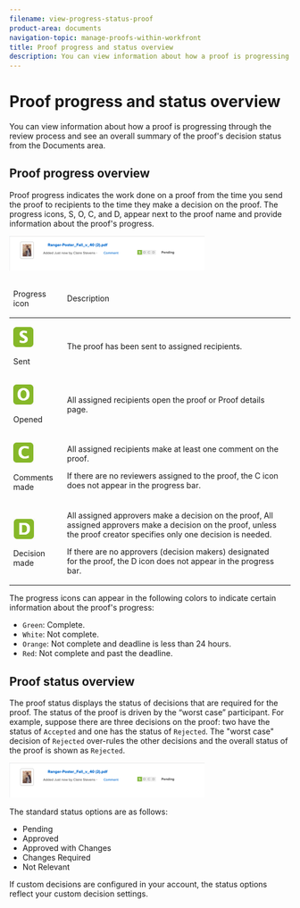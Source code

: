 ```yaml
---
filename: view-progress-status-proof
product-area: documents
navigation-topic: manage-proofs-within-workfront
title: Proof progress and status overview
description: You can view information about how a proof is progressing through the review process and see an overall summary of the proof's decision status from the Documents area.
---
```


# Proof progress and status overview

You can view information about how a proof is progressing through the review process and see an overall summary of the proof's decision status from the Documents area.

## Proof progress overview

Proof progress indicates the work done on a proof from the time you send the proof to recipients to the time they make a decision on the proof. The progress icons, S, O, C, and D, appear next to the proof name and provide information about the proof's progress.

![](assets/proof-edit-existing-progress-350x62.png)

<table cellspacing="15"> 
 <col> 
 <col> 
 <thead> 
  <tr> 
   <td> <p><span class="bold">Progress icon</span> </p> </td> 
   <td> <p><span class="bold">Description</span> </p> </td> 
  </tr> 
 </thead> 
 <tbody> 
  <tr> 
   <td> <p> <img src="assets/proof-progress-sent-icon.png" alt=""> </p> <p><span class="bold">Sent</span> </p> </td> 
   <td> <p>The proof has been sent to assigned recipients.</p> </td> 
  </tr> 
  <tr> 
   <td> <p><span class="bold"><img src="assets/proof-progress-opened-icon.png" alt=""></span> </p> <p><span class="bold">Opened&nbsp;</span> </p> </td> 
   <td> <p>All assigned recipients open&nbsp;the proof or Proof details page.</p> </td> 
  </tr> 
  <tr> 
   <td> <p><span class="bold"><img src="assets/proof-progress-comment-icon.png" alt=""></span> </p> <p><span class="bold">Comments made</span> </p> </td> 
   <td> <p>All assigned recipients make at least one comment on the proof.</p> <p>If there are no reviewers&nbsp;assigned to the proof, the <span class="bold">C</span>&nbsp;icon does not appear in the progress bar.</p> </td> 
  </tr> 
  <tr> 
   <td> <p> <img src="assets/proof-progress-decision-icon.png" alt=""> </p> <p><span class="bold">Decision made</span> </p> </td> 
   <td> <p>All assigned approvers make a decision on the proof, All assigned approvers make a decision on the proof, unless the proof creator specifies only one decision is needed.</p> <p>If there are no approvers (decision makers) designated for&nbsp;the proof,&nbsp;the <span class="bold">D</span>&nbsp;icon does not appear in the progress bar.&nbsp;</p> </td> 
  </tr> 
 </tbody> 
</table>

The progress icons can appear in the following colors to indicate certain information about the proof's progress:

* `Green`: Complete.
* `White`: Not complete.
* `Orange`:&nbsp;Not&nbsp;complete and deadline is less than 24 hours. 
* `Red`: Not&nbsp;complete and past the deadline.

<!--
Levels of proof progress
-->

<!--
Workfront Proof uses the progress icons to track a proof's progress at each of the following levels:
-->

  <!--
  For each reviewer, based on that person's activity on the proof.
  -->

  <!--
  For each stage, based on the progress the reviewer on the stage who is most behind in the proofing process. To learn more about stages, see Automated Workflow Stages overview.
  -->

  <!--
  For the proof, based on the progress of the stage (group of reviewers) who is the most behind in the proofing process.
  -->

<!--
For an example of how Workfront Proof determines progress using the reviewer or stage that is most behind, suppose three reviewers on a proof need to make a decision. If two of them have made their decision but the third has not, the progress bar for the proof does not show the D in green because of the outstanding decision.
-->

<!--
If the Primary Decision Maker setting is selected on a proof and the primary decision maker submits a decision, the D in the proof progress bar turns green for all reviewers because no other decisions are required.
-->

<!--
Similarly, if the Only One Decision Required setting is selected on a proof and any reviewer submits a decision, the D in the proof progress bar turns green for all reviewers because no other decisions are required.
-->

## Proof status overview

The proof status displays the status of decisions that are required for the proof. The status of the proof is driven by the “worst case” participant. For example, suppose there are three decisions on the proof: two have the status of `Accepted` and one has the status of `Rejected`. The "worst case" decision of `Rejected` over-rules the other decisions and the overall status of the proof is shown as `Rejected`.&nbsp;

![](assets/proof-edit-existing-progress-350x62.png)

The standard status options are as follows:

* Pending
* Approved
* Approved with Changes
* Changes Required
* Not Relevant

If custom decisions are configured in your account, the status options reflect your&nbsp;custom decision&nbsp;settings.

<!--
Viewing proof progress and status
-->

<!--
You can view the progress and status of proofs for individual documents.
-->

  <!--
  View proof progress and status for a document
  -->

  <!--
  View proof approval information in Home
  -->

<!--
View proof progress and status for a document
-->

   <!--
   If a proof has not already been generated for the document in Adobe Workfront, generate it, as described in the Generate a proof articles.
   -->

   <!--
   In the Documents area, under the proof's name, click Proof Details.
   -->

   <!--
   In the Proofing Details box that appears, the proof's progress for each stage, then click Done.
   -->

<!--
View proof approval information in Home
-->

<!--
You can view information about proofs that you have submitted for approval. Proof approval information is displayed in the Home area only while the proof is pending approval. For information about how to view information about proof approvals in the Home area, see View approvals in Adobe Workfront.
-->

